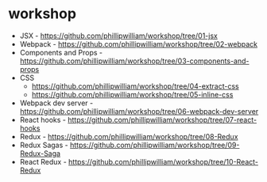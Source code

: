 # workshop

- JSX - https://github.com/phillipwilliam/workshop/tree/01-jsx
- Webpack - https://github.com/phillipwilliam/workshop/tree/02-webpack
- Components and Props - https://github.com/phillipwilliam/workshop/tree/03-components-and-props
- CSS
  - https://github.com/phillipwilliam/workshop/tree/04-extract-css
  - https://github.com/phillipwilliam/workshop/tree/05-inline-css
- Webpack dev server - https://github.com/phillipwilliam/workshop/tree/06-webpack-dev-server
- React hooks - https://github.com/phillipwilliam/workshop/tree/07-react-hooks 
- Redux - https://github.com/phillipwilliam/workshop/tree/08-Redux
- Redux Sagas - https://github.com/phillipwilliam/workshop/tree/09-Redux-Saga
- React Redux - https://github.com/phillipwilliam/workshop/tree/10-React-Redux